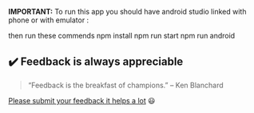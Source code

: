 **IMPORTANT:** To run this app you should have android studio linked with phone or with emulator :

then run these commends
npm install
npm run start
npm run android


## ✔️ Feedback is always appreciable

> “Feedback is the breakfast of champions.” – Ken Blanchard

[Please submit your feedback it helps a lot](https://forms.gle/rGpHoMJFsiaNBN1CA) 😃
